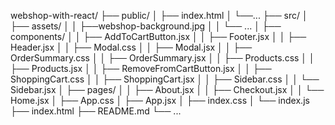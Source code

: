webshop-with-react/
├── public/
│   ├── index.html
│   └──...
├── src/
│   ├── assets/
│   │   ├──webshop-background.jpg
│   │   └── ...
│   ├── components/
│   │   ├── AddToCartButton.jsx
│   │   ├── Footer.jsx
│   │   ├── Header.jsx
│   │   ├── Modal.css
│   │   ├── Modal.jsx
│   │   ├── OrderSummary.css
│   │   ├── OrderSummary.jsx
│   │   ├── Products.css
│   │   ├── Products.jsx
│   │   ├── RemoveFromCartButton.jsx
│   │   ├── ShoppingCart.css
│   │   ├── ShoppingCart.jsx
│   │   ├── Sidebar.css
│   │   └── Sidebar.jsx
│   ├── pages/
│   │   ├── About.jsx
│   │   ├── Checkout.jsx
│   │   └── Home.jsx
│   ├── App.css
│   ├── App.jsx
│   ├── index.css
│   └── index.js
├── index.html
├── README.md
└── ...